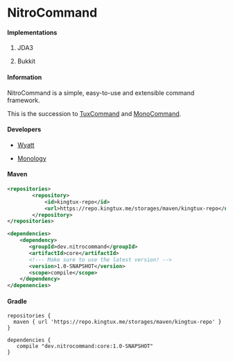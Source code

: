# NitroCommand

#### Implementations
1. JDA3

2. Bukkit

#### Information

NitroCommand is a simple, easy-to-use and extensible command framework.

This is the succession to [TuxCommand](https://github.com/wherkamp/TuxCommand) and [MonoCommand](https://github.com/Monology/MonoCommand).

#### Developers
- [Wyatt](https://github.com/wherkamp)

- [Monology](https://github.com/monology)

#### Maven
```xml
<repositories>
        <repository>
            <id>kingtux-repo</id>
            <url>https://repo.kingtux.me/storages/maven/kingtux-repo</url>
        </repository>
</repositories>

<dependencies>
    <dependency>
       <groupId>dev.nitrocommand</groupId>
       <artifactId>core</artifactId>
       <!--- Make sure to use the latest version! -->
       <version>1.0-SNAPSHOT</version>
       <scope>compile</scope>
    </dependency>
</depenencies>
```
#### Gradle
```
repositories {
  maven { url 'https://repo.kingtux.me/storages/maven/kingtux-repo' }
}

dependencies {
   compile "dev.nitrocommand:core:1.0-SNAPSHOT"
}
```
